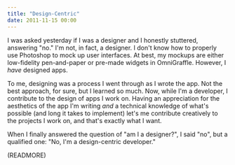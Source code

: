 ```yaml
---
title: "Design-Centric"
date: 2011-11-15 00:00
---
```


I was asked yesterday if I was a designer and I honestly stuttered, answering "no." I'm not, in fact, a designer. I don't know how to properly use Photoshop to mock up user interfaces. At best, my mockups are either low-fidelity pen-and-paper or pre-made widgets in OmniGraffle. However, I _have_&nbsp;designed apps.

To me, designing was a process I went through as I wrote the app. Not the best approach, for sure, but I learned so much. Now, while I'm a developer, I contribute to the design of apps I work on. Having an appreciation for the aesthetics of the app I'm writing _and_&nbsp;a technical knowledge of what's possible (and long it takes to implement) let's me contribute creatively to the projects I work on, and that's exactly what I want.

When I finally answered the question of "am I a designer?", I said "no", but a qualified one: "No, I'm a design-centric developer."

(READMORE)

